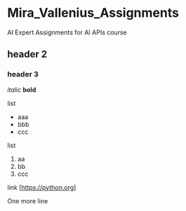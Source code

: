 # Mira_Vallenius_Assignments
AI Expert Assignments for AI APIs course

## header 2

### header 3

*italic*
**bold**

list
- aaa
- bbb
- ccc

list
1. aa
2. bb
3. ccc

link [https://python.org]

One more line